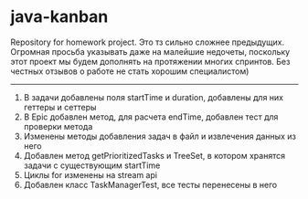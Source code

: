 # java-kanban
Repository for homework project.
Это тз сильно сложнее предыдущих. Огромная просьба указывать даже на малейшие недочеты, поскольку этот проект мы будем
дополнять на протяжении многих спринтов. Без честных отзывов о работе не стать хорошим специалистом) 

---

1. В задачи добавлены поля startTime и duration, добавлены для них геттеры и сеттеры
2. В Epic добавлен метод, для расчета endTime, добавлен тест для проверки метода
3. Изменены методы добавления задач в файл и извлечения данных из него
4. Добавлен метод getPrioritizedTasks и TreeSet, в котором хранятся задачи с существующим startTime
5. Циклы for изменены на stream api
6. Добавлен класс TaskManagerTest, все тесты перенесены в него